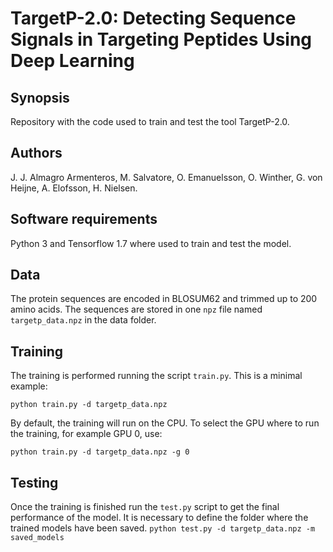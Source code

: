 # TargetP-2.0: Detecting Sequence Signals in Targeting Peptides Using Deep Learning

## Synopsis
Repository with the code used to train and test the tool TargetP-2.0.

## Authors
J. J. Almagro Armenteros, M. Salvatore, O. Emanuelsson, O. Winther, G. von Heijne, A. Elofsson, H. Nielsen.

## Software requirements
Python 3 and Tensorflow 1.7 where used to train and test the model. 

## Data

The protein sequences are encoded in BLOSUM62 and trimmed up to 200 amino acids. The sequences are stored in one `npz` file named `targetp_data.npz` in the data folder.

## Training

The training is performed running the script `train.py`. This is a minimal example:

`python train.py -d targetp_data.npz`

By default, the training will run on the CPU. To select the GPU where to run the training, for example GPU 0, use:

`python train.py -d targetp_data.npz -g 0`

## Testing
Once the training is finished run the `test.py` script to get the final performance of the model. It is necessary to define the folder where the trained models have been saved.
`python test.py -d targetp_data.npz -m saved_models`


